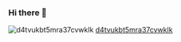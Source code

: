 ### Hi there 👋
![d4tvukbt5mra37cvwklk](https://user-images.githubusercontent.com/10297/1969-4dc7e1ae-c8cb-4cfd-a45e-bd24976bbb08.gif)
[d4tvukbt5mra37cvwklk](https://user-images.githubusercontent.com/102978970/196907923-4dc7e1ae-c8cb-4cfd-a45e-bd24976bbb08.gif)

